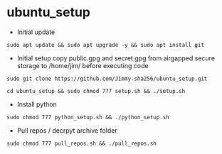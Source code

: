 # ubuntu_setup

* Initial update

```
sudo apt update && sudo apt upgrade -y && sudo apt install git

```

* Initial setup copy public.gpg and secret.gpg from airgapped secure storage to /home/jim/ before executing code

```
sudo git clone https://github.com/Jimmy-sha256/ubuntu_setup.git

cd ubuntu_setup && sudo chmod 777 setup.sh && ./setup.sh
```

* Install python 

```
sudo chmod 777 python_setup.sh && ./python_setup.sh
```


* Pull repos / decrpyt archive folder

```
sudo chmod 777 pull_repos.sh && ./pull_repos.sh
```

